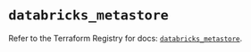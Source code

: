 # `databricks_metastore`

Refer to the Terraform Registry for docs: [`databricks_metastore`](https://registry.terraform.io/providers/databricks/databricks/1.50.0/docs/resources/metastore).
